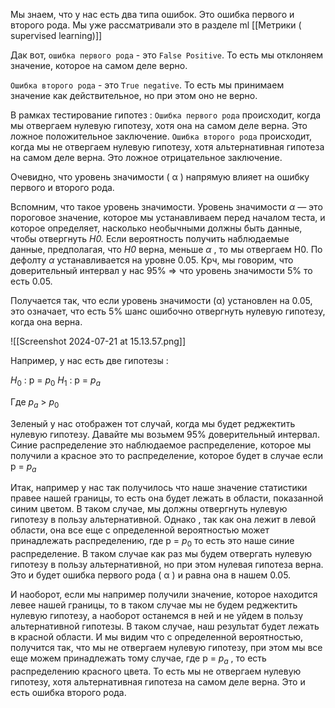 Мы знаем, что у нас есть два типа ошибок. Это ошибка первого и второго рода. Мы уже рассматривали это в разделе ml [[Метрики ( supervised  learning)]] 

Дак вот, `ошибка первого рода` - это `False Positive`. То есть мы отклоняем значение, которое на самом деле верно. 

`Ошибка второго рода` - это `True negative`. То есть мы принимаем значение как действительное, но при этом оно не верно.  

В рамках тестирование гипотез : `Ошибка первого рода` происходит, когда мы отвергаем нулевую гипотезу, хотя она на самом деле верна. Это ложное положительное заключение. `Ошибка второго рода` происходит, когда мы не отвергаем нулевую гипотезу, хотя альтернативная гипотеза на самом деле верна. Это ложное отрицательное заключение.

Очевидно, что уровень значимости ( α ) напрямую влияет на ошибку первого и второго рода. 

Вспомним, что такое уровень значимости. Уровень значимости _α_ — это пороговое значение, которое мы устанавливаем перед началом теста, и которое определяет, насколько необычными должны быть данные, чтобы отвергнуть _H0._ Если вероятность получить наблюдаемые данные, предполагая, что _H0_ верна, меньше _α_ , то мы отвергаем H0. По дефолту _α_ устанавливается на уровне 0.05. Крч, мы говорим, что доверительный интервал у нас 95% => что уровень значимости 5% то есть 0.05.

Получается так, что если уровень значимости (α) установлен на 0.05, это означает, что есть 5% шанс ошибочно отвергнуть нулевую гипотезу, когда она верна.

![[Screenshot 2024-07-21 at 15.13.57.png]]

Например, у нас есть две гипотезы : 

${H_0}$ : p = ${p_0}$
${H_1}$ : p = ${p_a}$

Где ${p_a}$ > ${p_0}$

Зеленый у нас отображен тот случай, когда мы будет реджектить нулевую гипотезу. Давайте мы возьмем 95% доверительный интервал.  Синие распределение это наблюдаемое распределение, которое мы получили а красное это то распределение, которое будет в случае если p = ${p_a}$

Итак, например у нас так получилось что наше значение статистики правее нашей границы, то есть она будет лежать в области, показанной синим цветом. В таком случае, мы должны отвергнуть нулевую гипотезу в пользу альтернативной. Однако , так как она лежит в левой области, она все еще с определенной вероятностью может принадлежать распределению, где  p = ${p_0}$ то есть это наше синие распределение. В таком случае как раз мы будем отвергать нулевую гипотезу в пользу альтернативной, но при этом нулевая гипотеза верна. Это и будет ошибка первого рода  ( α )  и равна она в нашем 0.05. 

И наоборот, если мы например получили значение, которое находится левее нашей границы, то в таком случае мы не будем реджектить нулевую гипотезу, а наоборот останемся в ней и не уйдем в пользу альтернативной гипотезы. В таком случае, наш результат будет лежать в красной области. И мы видим что с определенной вероятностью, получится так, что мы не отвергаем нулевую гипотезу, при этом мы все еще можем принадлежать тому случае, где  p = ${p_a}$ ,  то есть распределению красного цвета. То есть мы не отвергаем нулевую гипотезу, хотя альтернативная гипотеза на самом деле верна. Это и есть ошибка второго рода. 






